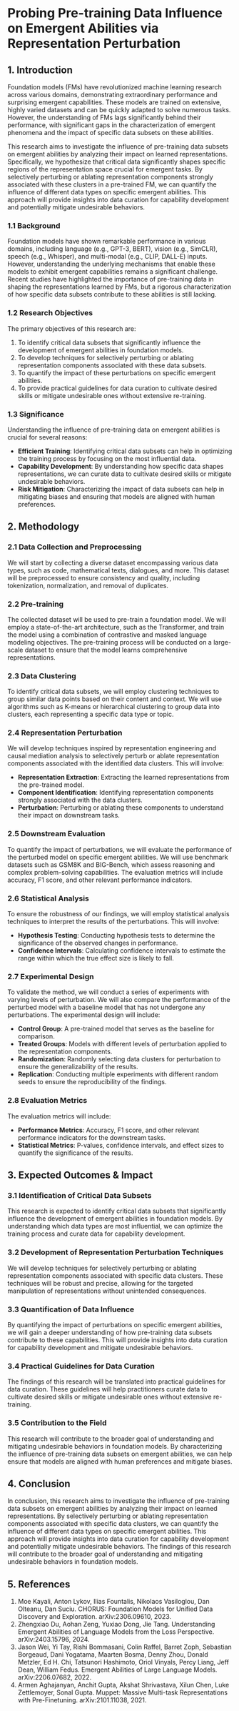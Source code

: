 # Probing Pre-training Data Influence on Emergent Abilities via Representation Perturbation

## 1. Introduction

Foundation models (FMs) have revolutionized machine learning research across various domains, demonstrating extraordinary performance and surprising emergent capabilities. These models are trained on extensive, highly varied datasets and can be quickly adapted to solve numerous tasks. However, the understanding of FMs lags significantly behind their performance, with significant gaps in the characterization of emergent phenomena and the impact of specific data subsets on these abilities.

This research aims to investigate the influence of pre-training data subsets on emergent abilities by analyzing their impact on learned representations. Specifically, we hypothesize that critical data significantly shapes specific regions of the representation space crucial for emergent tasks. By selectively perturbing or ablating representation components strongly associated with these clusters in a pre-trained FM, we can quantify the influence of different data types on specific emergent abilities. This approach will provide insights into data curation for capability development and potentially mitigate undesirable behaviors.

### 1.1 Background

Foundation models have shown remarkable performance in various domains, including language (e.g., GPT-3, BERT), vision (e.g., SimCLR), speech (e.g., Whisper), and multi-modal (e.g., CLIP, DALL-E) inputs. However, understanding the underlying mechanisms that enable these models to exhibit emergent capabilities remains a significant challenge. Recent studies have highlighted the importance of pre-training data in shaping the representations learned by FMs, but a rigorous characterization of how specific data subsets contribute to these abilities is still lacking.

### 1.2 Research Objectives

The primary objectives of this research are:
1. To identify critical data subsets that significantly influence the development of emergent abilities in foundation models.
2. To develop techniques for selectively perturbing or ablating representation components associated with these data subsets.
3. To quantify the impact of these perturbations on specific emergent abilities.
4. To provide practical guidelines for data curation to cultivate desired skills or mitigate undesirable ones without extensive re-training.

### 1.3 Significance

Understanding the influence of pre-training data on emergent abilities is crucial for several reasons:
- **Efficient Training**: Identifying critical data subsets can help in optimizing the training process by focusing on the most influential data.
- **Capability Development**: By understanding how specific data shapes representations, we can curate data to cultivate desired skills or mitigate undesirable behaviors.
- **Risk Mitigation**: Characterizing the impact of data subsets can help in mitigating biases and ensuring that models are aligned with human preferences.

## 2. Methodology

### 2.1 Data Collection and Preprocessing

We will start by collecting a diverse dataset encompassing various data types, such as code, mathematical texts, dialogues, and more. This dataset will be preprocessed to ensure consistency and quality, including tokenization, normalization, and removal of duplicates.

### 2.2 Pre-training

The collected dataset will be used to pre-train a foundation model. We will employ a state-of-the-art architecture, such as the Transformer, and train the model using a combination of contrastive and masked language modeling objectives. The pre-training process will be conducted on a large-scale dataset to ensure that the model learns comprehensive representations.

### 2.3 Data Clustering

To identify critical data subsets, we will employ clustering techniques to group similar data points based on their content and context. We will use algorithms such as K-means or hierarchical clustering to group data into clusters, each representing a specific data type or topic.

### 2.4 Representation Perturbation

We will develop techniques inspired by representation engineering and causal mediation analysis to selectively perturb or ablate representation components associated with the identified data clusters. This will involve:
- **Representation Extraction**: Extracting the learned representations from the pre-trained model.
- **Component Identification**: Identifying representation components strongly associated with the data clusters.
- **Perturbation**: Perturbing or ablating these components to understand their impact on downstream tasks.

### 2.5 Downstream Evaluation

To quantify the impact of perturbations, we will evaluate the performance of the perturbed model on specific emergent abilities. We will use benchmark datasets such as GSM8K and BIG-Bench, which assess reasoning and complex problem-solving capabilities. The evaluation metrics will include accuracy, F1 score, and other relevant performance indicators.

### 2.6 Statistical Analysis

To ensure the robustness of our findings, we will employ statistical analysis techniques to interpret the results of the perturbations. This will involve:
- **Hypothesis Testing**: Conducting hypothesis tests to determine the significance of the observed changes in performance.
- **Confidence Intervals**: Calculating confidence intervals to estimate the range within which the true effect size is likely to fall.

### 2.7 Experimental Design

To validate the method, we will conduct a series of experiments with varying levels of perturbation. We will also compare the performance of the perturbed model with a baseline model that has not undergone any perturbations. The experimental design will include:
- **Control Group**: A pre-trained model that serves as the baseline for comparison.
- **Treated Groups**: Models with different levels of perturbation applied to the representation components.
- **Randomization**: Randomly selecting data clusters for perturbation to ensure the generalizability of the results.
- **Replication**: Conducting multiple experiments with different random seeds to ensure the reproducibility of the findings.

### 2.8 Evaluation Metrics

The evaluation metrics will include:
- **Performance Metrics**: Accuracy, F1 score, and other relevant performance indicators for the downstream tasks.
- **Statistical Metrics**: P-values, confidence intervals, and effect sizes to quantify the significance of the results.

## 3. Expected Outcomes & Impact

### 3.1 Identification of Critical Data Subsets

This research is expected to identify critical data subsets that significantly influence the development of emergent abilities in foundation models. By understanding which data types are most influential, we can optimize the training process and curate data for capability development.

### 3.2 Development of Representation Perturbation Techniques

We will develop techniques for selectively perturbing or ablating representation components associated with specific data clusters. These techniques will be robust and precise, allowing for the targeted manipulation of representations without unintended consequences.

### 3.3 Quantification of Data Influence

By quantifying the impact of perturbations on specific emergent abilities, we will gain a deeper understanding of how pre-training data subsets contribute to these capabilities. This will provide insights into data curation for capability development and mitigate undesirable behaviors.

### 3.4 Practical Guidelines for Data Curation

The findings of this research will be translated into practical guidelines for data curation. These guidelines will help practitioners curate data to cultivate desired skills or mitigate undesirable ones without extensive re-training.

### 3.5 Contribution to the Field

This research will contribute to the broader goal of understanding and mitigating undesirable behaviors in foundation models. By characterizing the influence of pre-training data subsets on emergent abilities, we can help ensure that models are aligned with human preferences and mitigate biases.

## 4. Conclusion

In conclusion, this research aims to investigate the influence of pre-training data subsets on emergent abilities by analyzing their impact on learned representations. By selectively perturbing or ablating representation components associated with specific data clusters, we can quantify the influence of different data types on specific emergent abilities. This approach will provide insights into data curation for capability development and potentially mitigate undesirable behaviors. The findings of this research will contribute to the broader goal of understanding and mitigating undesirable behaviors in foundation models.

## 5. References

1. Moe Kayali, Anton Lykov, Ilias Fountalis, Nikolaos Vasiloglou, Dan Olteanu, Dan Suciu. CHORUS: Foundation Models for Unified Data Discovery and Exploration. arXiv:2306.09610, 2023.
2. Zhengxiao Du, Aohan Zeng, Yuxiao Dong, Jie Tang. Understanding Emergent Abilities of Language Models from the Loss Perspective. arXiv:2403.15796, 2024.
3. Jason Wei, Yi Tay, Rishi Bommasani, Colin Raffel, Barret Zoph, Sebastian Borgeaud, Dani Yogatama, Maarten Bosma, Denny Zhou, Donald Metzler, Ed H. Chi, Tatsunori Hashimoto, Oriol Vinyals, Percy Liang, Jeff Dean, William Fedus. Emergent Abilities of Large Language Models. arXiv:2206.07682, 2022.
4. Armen Aghajanyan, Anchit Gupta, Akshat Shrivastava, Xilun Chen, Luke Zettlemoyer, Sonal Gupta. Muppet: Massive Multi-task Representations with Pre-Finetuning. arXiv:2101.11038, 2021.